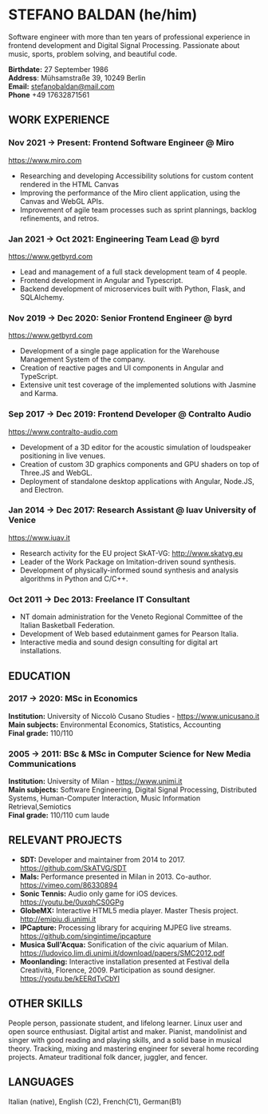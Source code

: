 # STEFANO BALDAN (he/him)

Software engineer with more than ten years of professional experience in frontend development and Digital Signal Processing. Passionate about music, sports, problem solving, and beautiful code.

**Birthdate:** 27 September 1986 \
**Address**: Mühsamstraße 39, 10249 Berlin \
**Email:** stefanobaldan@mail.com \
**Phone** +49 17632871561

## WORK EXPERIENCE

### Nov 2021 &rarr; Present: Frontend Software Engineer @ Miro

https://www.miro.com

- Researching and developing Accessibility solutions for custom content rendered in the HTML Canvas
- Improving the performance of the Miro client application, using the Canvas and WebGL APIs.
- Improvement of agile team processes such as sprint plannings, backlog refinements, and retros.

### Jan 2021 &rarr; Oct 2021: Engineering Team Lead @ byrd

https://www.getbyrd.com

- Lead and management of a full stack development team of 4 people.
- Frontend development in Angular and Typescript.
- Backend development of microservices built with Python, Flask, and SQLAlchemy.

### Nov 2019 &rarr; Dec 2020: Senior Frontend Engineer @ byrd

https://www.getbyrd.com

- Development of a single page application for the Warehouse Management System of the company.
- Creation of reactive pages and UI components in Angular and TypeScript.
- Extensive unit test coverage of the implemented solutions with Jasmine and Karma.

### Sep 2017 &rarr; Dec 2019: Frontend Developer @ Contralto Audio

https://www.contralto-audio.com

- Development of a 3D editor for the acoustic simulation of loudspeaker positioning in live venues.
- Creation of custom 3D graphics components and GPU shaders on top of Three.JS and WebGL.
- Deployment of standalone desktop applications with Angular, Node.JS, and Electron.

### Jan 2014 &rarr; Dec 2017: Research Assistant @ Iuav University of Venice

https://www.iuav.it

- Research activity for the EU project SkAT-VG: http://www.skatvg.eu
- Leader of the Work Package on Imitation-driven sound synthesis.
- Development of physically-informed sound synthesis and analysis algorithms in Python and C/C++.

### Oct 2011 &rarr; Dec 2013: Freelance IT Consultant

- NT domain administration for the Veneto Regional Committee of the Italian Basketball Federation.
- Development of Web based edutainment games for Pearson Italia.
- Interactive media and sound design consulting for digital art installations.

## EDUCATION

### 2017 &rarr; 2020: MSc in Economics

**Institution:** University of Niccolò Cusano Studies - https://www.unicusano.it \
**Main subjects:** Environmental Economics, Statistics, Accounting \
**Final grade:** 110/110

### 2005 &rarr; 2011: BSc & MSc in Computer Science for New Media Communications

**Institution:** University of Milan - https://www.unimi.it \
**Main subjects:** Software Engineering, Digital Signal Processing, Distributed Systems, Human-Computer Interaction, Music Information Retrieval,Semiotics \
**Final grade:** 110/110 cum laude

## RELEVANT PROJECTS

- **SDT:** Developer and maintainer from 2014 to 2017. https://github.com/SkATVG/SDT
- **MaIs:** Performance presented in Milan in 2013. Co-author. https://vimeo.com/86330894
- **Sonic Tennis:** Audio only game for iOS devices. https://youtu.be/0uxqhCS0GPg
- **GlobeMX:** Interactive HTML5 media player. Master Thesis project. http://emipiu.di.unimi.it
- **IPCapture:** Processing library for acquiring MJPEG live streams. https://github.com/singintime/ipcapture
- **Musica Sull'Acqua:** Sonification of the civic aquarium of Milan. https://ludovico.lim.di.unimi.it/download/papers/SMC2012.pdf
- **Moonlanding:** Interactive installation presented at Festival della Creatività, Florence, 2009.
  Participation as sound designer. https://youtu.be/kEERdTvCbYI

## OTHER SKILLS

People person, passionate student, and lifelong learner. Linux user and open source enthusiast. Digital artist and maker. Pianist, mandolinist and singer with good reading and playing skills, and a solid base in musical theory. Tracking, mixing and mastering engineer for several home recording projects. Amateur traditional folk dancer, juggler, and fencer.

## LANGUAGES

Italian (native), English (C2), French(C1), German(B1)
